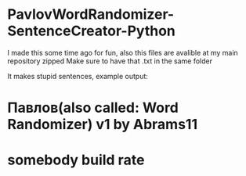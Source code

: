 # PavlovWordRandomizer-SentenceCreator-Python
I made this some time ago for fun, also this files are avalible at my main repository zipped 
Make sure to have that .txt in the same folder

It makes stupid sentences, example output:

Павлов(also called: Word Randomizer) v1 by Abrams11
=================================================
somebody build rate
=================================================
